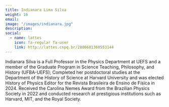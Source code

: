 ```yaml
---
title: Indianara Lima Silva
weight: 16
email: 
image: "/images/indianara.jpg"
description: 
social:
  - name: lattes
    icon: fa-regular fa-user
    link: http://lattes.cnpq.br/2886681360553144
---
```


Indianara Silva is a Full Professor in the Physics Department at UEFS and a member of the Graduate Program in Science Teaching, Philosophy, and History (UFBA-UEFS); Completed her postdoctoral studies at the Department of the History of Science at Harvard University and was elected History of Physics Editor for the Revista Brasileira de Ensino de Física in 2024. Received the Carolina Nemes Award from the Brazilian Physics Society in 2022 and conducted research at prestigious institutions such as Harvard, MIT, and the Royal Society. 